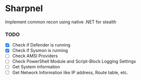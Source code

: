 # Sharpnel
Implement common recon using native .NET for stealth

### TODO
- [x] Check if Defender is running
- [x] Check if Sysmon is running
- [ ] Check AMSI Providers
- [ ] Check PowerShell Module and Script-Block Logging Settings
- [ ] Get System information
- [ ] Get Network Information like IP address, Route table, etc.
